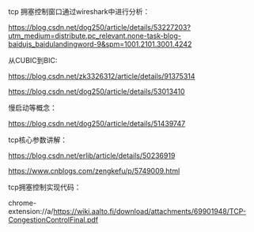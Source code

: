 

tcp 拥塞控制窗口通过wireshark中进行分析：

https://blog.csdn.net/dog250/article/details/53227203?utm_medium=distribute.pc_relevant.none-task-blog-baidujs_baidulandingword-9&spm=1001.2101.3001.4242



从CUBIC到BIC:

https://blog.csdn.net/zk3326312/article/details/91375314



https://blog.csdn.net/dog250/article/details/53013410



慢启动等概念：

https://blog.csdn.net/dog250/article/details/51439747



tcp核心参数讲解：

https://blog.csdn.net/erlib/article/details/50236919

https://www.cnblogs.com/zengkefu/p/5749009.html



tcp拥塞控制实现代码：

chrome-extension://a/https://wiki.aalto.fi/download/attachments/69901948/TCP-CongestionControlFinal.pdf